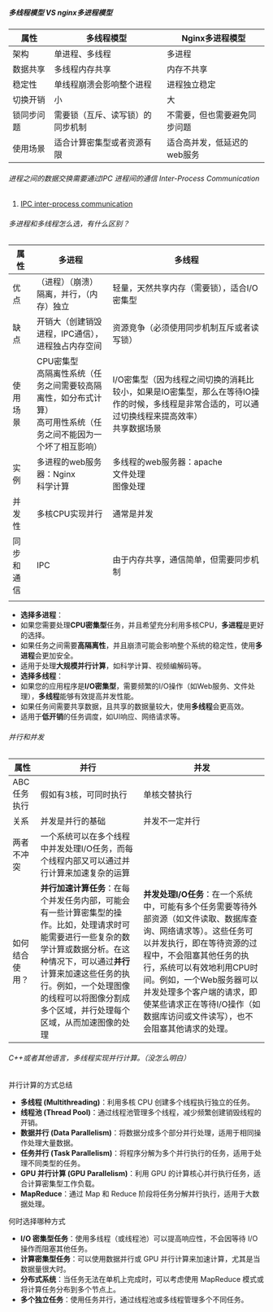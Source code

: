 ##### 多线程模型 VS nginx多进程模型
| 属性 | 多线程模型 | Nginx多进程模型 |
| --- | --- | --- |
| 架构 | 单进程、多线程 | 多进程 |
| 数据共享 | 多线程内存共享 | 内存不共享 |
| 稳定性 | 单线程崩溃会影响整个进程 | 进程独立稳定 |
| 切换开销 | 小 | 大 |
| 锁同步问题 | 需要锁（互斥、读写锁）的同步机制 | 不需要，但也需要避免同步问题 |
| 使用场景 | 适合计算密集型或者资源有限 | 适合高并发，低延迟的web服务 |


###### 进程之间的数据交换需要通过IPC 进程间的通信 Inter-Process Communication  
1. [IPC inter-process communication](https://www.yuque.com/abaikki/rmny8m/qcyyahzdgt1sb57z)

###### 多进程和多线程怎么选，有什么区别？
| 属性 | 多进程 | 多线程 |
| --- | --- | --- |
| 优点 | （进程）（崩溃）隔离，并行，（内存）独立 | 轻量，天然共享内存（需要锁），适合I/O密集型 |
| 缺点 | 开销大（创建销毁进程，IPC通信），进程独占内存空间 | 资源竞争（必须使用同步机制互斥或者读写锁） |
| 使用场景 | CPU密集型<br/>高隔离性系统（任务之间需要较高隔离性，如分布式计算）<br/>高可用性系统（任务之间不能因为一个坏了相互影响） | I/O密集型（因为线程之间切换的消耗比较小，如果是IO密集型，那么在等待IO操作的时候，多线程是非常合适的，可以通过切换线程来提高效率）<br/>共享数据场景 |
| 实例 | 多进程的web服务器：Nginx<br/>科学计算 | 多线程的web服务器：apache<br/>文件处理<br/>图像处理 |
| 并发性 | 多核CPU实现并行 | 通常是并发 |
| 同步和通信 | IPC | 由于内存共享，通信简单，但需要同步机制 |
|  |  |  |


+ **选择多进程**：
+ 如果您需要处理**CPU密集型**任务，并且希望充分利用多核CPU，**多进程**是更好的选择。
+ 如果任务之间需要**高隔离性**，并且崩溃可能会影响整个系统的稳定性，使用**多进程**会更加安全。
+ 适用于处理**大规模并行计算**，如科学计算、视频编解码等。
+ **选择多线程**：
+ 如果您的应用程序是**I/O密集型**，需要频繁的I/O操作（如Web服务、文件处理），**多线程**能够有效提高并发性能。
+ 如果任务间需要共享数据，且共享的数据量较大，使用**多线程**会更高效。
+ 适用于**低开销**的任务调度，如UI响应、网络请求等。

###### 并行和并发
| 属性 | 并行 | 并发 |
| --- | --- | --- |
| ABC任务执行 | 假如有3核，可同时执行 | 单核交替执行 |
| 关系 | 并发是并行的基础 | 并发不一定并行 |
| 两者不冲突 |  一个系统可以在多个线程中并发处理I/O任务，而每个线程内部又可以通过并行计算来加速复杂的运算   | |
| 如何结合使用？ | **并行加速计算任务**：在每个并发任务内部，可能会有一些计算密集型的操作。比如，处理请求时可能需要进行一些复杂的数学计算或数据分析。在这种情况下，可以通过**并行**计算来加速这些任务的执行。例如，一个处理图像的线程可以将图像分割成多个区域，并行处理每个区域，从而加速图像的处理   | **并发处理I/O任务**：在一个系统中，可能有多个任务需要等待外部资源（如文件读取、数据库查询、网络请求等）。这些任务可以并发执行，即在等待资源的过程中，不会阻塞其他任务的执行，系统可以有效地利用CPU时间。例如，一个Web服务器可以并发处理多个客户端的请求，即使某些请求正在等待I/O操作（如数据库访问或文件读写），也不会阻塞其他请求的处理。 |


###### C++或者其他语言，多线程实现并行计算。（没怎么明白）
并行计算的方式总结

+ **多线程 (Multithreading)**：利用多核 CPU 创建多个线程执行独立的任务。
+ **线程池 (Thread Pool)**：通过线程池管理多个线程，减少频繁创建销毁线程的开销。
+ **数据并行 (Data Parallelism)**：将数据分成多个部分并行处理，适用于相同操作处理大量数据。
+ **任务并行 (Task Parallelism)**：将程序分解为多个并行执行的任务，适用于处理不同类型的任务。
+ **GPU 并行计算 (GPU Parallelism)**：利用 GPU 的计算核心并行执行任务，适合计算密集型工作负载。
+ **MapReduce**：通过 Map 和 Reduce 阶段将任务分解并行执行，适用于大数据处理。

何时选择哪种方式

+ **I/O 密集型任务**：使用多线程（或线程池）可以提高响应性，不会因等待 I/O 操作而阻塞其他任务。
+ **计算密集型任务**：可以使用数据并行或 GPU 并行计算来加速计算，尤其是当数据量很大时。
+ **分布式系统**：当任务无法在单机上完成时，可以考虑使用 MapReduce 模式或将计算任务分布到多个节点上。
+ **多个独立任务**：使用任务并行，通过线程池或多线程管理多个不同任务。

